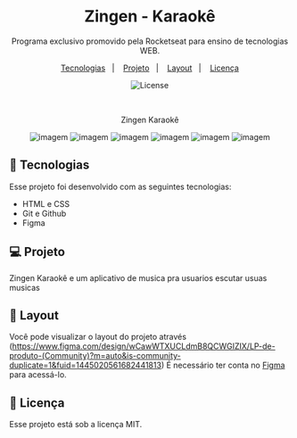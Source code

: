 <h1 align="center"> Zingen - Karaokê </h1>

<p align="center">
Programa exclusivo promovido pela Rocketseat para ensino de tecnologias WEB.
</p>

<p align="center">
  <a href="#-tecnologias">Tecnologias</a>&nbsp;&nbsp;&nbsp;|&nbsp;&nbsp;&nbsp;
  <a href="#-projeto">Projeto</a>&nbsp;&nbsp;&nbsp;|&nbsp;&nbsp;&nbsp;
  <a href="#-layout">Layout</a>&nbsp;&nbsp;&nbsp;|&nbsp;&nbsp;&nbsp;
  <a href="#memo-licença">Licença</a>
</p>

<p align="center">
  <img alt="License" src="https://img.shields.io/static/v1?label=license&message=MIT&color=49AA26&labelColor=000000">
  
</p>


<br>

<p align="center">
 Zingen Karaokê
</p>

<p align="center">
<img  alt="imagem" src="https://github.com/user-attachments/assets/dc19ac94-6419-4d5b-a88e-5e9f24c999b2">
<img  alt="imagem" src="https://github.com/user-attachments/assets/38c43d2b-3634-47eb-8bb5-817ad555a207">
<img  alt="imagem" src="https://github.com/user-attachments/assets/f0c39823-74fd-4f15-9bbb-791f854786d5">
<img  alt="imagem" src="https://github.com/user-attachments/assets/26283025-abf8-4f03-b77f-412cea1f4445">
<img  alt="imagem" src="https://github.com/user-attachments/assets/fdd8e731-afad-41ee-81b7-62087c67f0be">
<img  alt="imagem" src="https://github.com/user-attachments/assets/f803f235-6161-4b87-b66c-722b942da510">
</p>

## 🚀 Tecnologias


Esse projeto foi desenvolvido com as seguintes tecnologias:

- HTML e CSS
- Git e Github
- Figma

## 💻 Projeto

Zingen Karaokê e um aplicativo de musica pra usuarios escutar usuas musicas

## 🔖 Layout

Você pode visualizar o layout do projeto através (https://www.figma.com/design/wCawWTXUCLdmB8QCWGIZIX/LP-de-produto-(Community)?m=auto&is-community-duplicate=1&fuid=1445020561682441813) É necessário ter conta no [Figma](https://figma.com) para acessá-lo.

## :memo: Licença

Esse projeto está sob a licença MIT.
